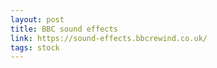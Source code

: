 ```yaml
---
layout: post
title: BBC sound effects
link: https://sound-effects.bbcrewind.co.uk/
tags: stock
---
```

